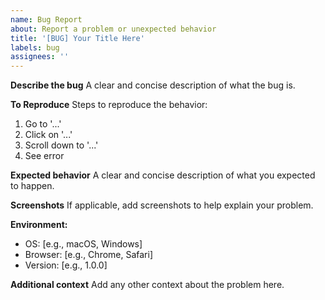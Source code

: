 ```yaml
---
name: Bug Report
about: Report a problem or unexpected behavior
title: '[BUG] Your Title Here'
labels: bug
assignees: ''
---
```


**Describe the bug**
A clear and concise description of what the bug is.

**To Reproduce**
Steps to reproduce the behavior:

1. Go to '...'
2. Click on '...'
3. Scroll down to '...'
4. See error

**Expected behavior**
A clear and concise description of what you expected to happen.

**Screenshots**
If applicable, add screenshots to help explain your problem.

**Environment:**

- OS: [e.g., macOS, Windows]
- Browser: [e.g., Chrome, Safari]
- Version: [e.g., 1.0.0]

**Additional context**
Add any other context about the problem here.
